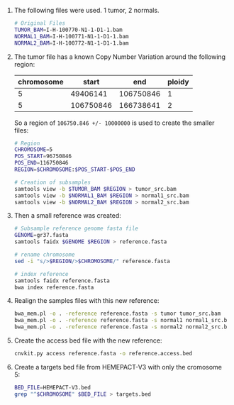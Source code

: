 
1. The following files were used. 1 tumor, 2 normals.

    ```bash
    # Original Files
    TUMOR_BAM=I-H-100770-N1-1-D1-1.bam
    NORMAL1_BAM=I-H-100771-N1-1-D1-1.bam
    NORMAL2_BAM=I-H-100772-N1-1-D1-1.bam
    ```

1. The tumor file has a known Copy Number Variation around the following region:

    | chromosome	| start	    | end	    | ploidy	|
    | ------------- | --------- | --------	| --------  |
    | 5	            | 49406141	| 106750846	| 1	        |
    | 5	            | 106750846	| 166738641	| 2	        |

    So a region of `106750.846 +/- 10000000` is used to create the smaller files:
    ```bash
    # Region
    CHROMOSOME=5
    POS_START=96750846
    POS_END=116750846
    REGION=$CHROMOSOME:$POS_START-$POS_END

    # Creation of subsamples
    samtools view -b $TUMOR_BAM $REGION > tumor_src.bam
    samtools view -b $NORMAL1_BAM $REGION > normal1_src.bam
    samtools view -b $NORMAL2_BAM $REGION > normal2_src.bam
    ```
1. Then a small reference was created:

    ```bash
    # Subsample reference genome fasta file
    GENOME=gr37.fasta
    samtools faidx $GENOME $REGION > reference.fasta

    # rename chromosome
    sed -i "s/>$REGION/>$CHROMOSOME/" reference.fasta

    # index reference
    samtools faidx reference.fasta
    bwa index reference.fasta
    ```

1. Realign the samples files with this new reference:
    ```bash
    bwa_mem.pl -o . -reference reference.fasta -s tumor tumor_src.bam
    bwa_mem.pl -o . -reference reference.fasta -s normal1 normal1_src.bam
    bwa_mem.pl -o . -reference reference.fasta -s normal2 normal2_src.bam
    ```

1. Create the access bed file with the new reference:

    ```bash
    cnvkit.py access reference.fasta -o reference.access.bed
    ```

1. Create a targets bed file from HEMEPACT-V3 with only the cromosome 5:

    ```bash
    BED_FILE=HEMEPACT-V3.bed
    grep "^$CHROMOSOME" $BED_FILE > targets.bed
    ```
